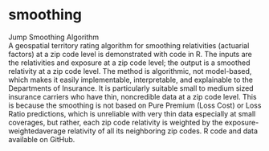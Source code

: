# smoothing
Jump Smoothing Algorithm                        
A geospatial territory rating algorithm for smoothing relativities (actuarial factors) at a zip code level is demonstrated with code in R. The inputs are the relativities and exposure at a zip code level; the output is a smoothed relativity at a zip code level. The method is algorithmic, not model-based, which makes it easily implementable, interpretable, and explainable to the Departments of Insurance. It is particularly suitable small to medium sized insurance carriers who have thin, noncredible data at a zip code level. This is because the smoothing is not based on Pure Premium (Loss Cost) or Loss Ratio predictions, which is unreliable with very thin data especially at small coverages, but rather, each zip code relativity is weighted by the exposure-weightedaverage relativity of all its neighboring zip codes. R code and data available on GitHub.
